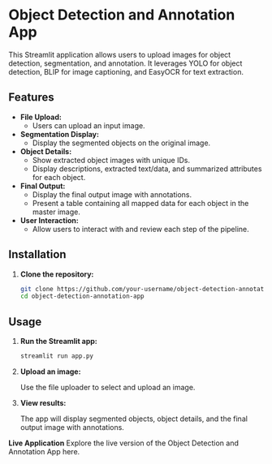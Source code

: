 # Object Detection and Annotation App

This Streamlit application allows users to upload images for object detection, segmentation, and annotation. It leverages YOLO for object detection, BLIP for image captioning, and EasyOCR for text extraction.

## Features

- **File Upload:**
  - Users can upload an input image.
- **Segmentation Display:**
  - Display the segmented objects on the original image.
- **Object Details:**
  - Show extracted object images with unique IDs.
  - Display descriptions, extracted text/data, and summarized attributes for each object.
- **Final Output:**
  - Display the final output image with annotations.
  - Present a table containing all mapped data for each object in the master image.
- **User Interaction:**
  - Allow users to interact with and review each step of the pipeline.

## Installation

1. **Clone the repository:**

   ```bash
   git clone https://github.com/your-username/object-detection-annotation-app.git
   cd object-detection-annotation-app

## Usage

1. **Run the Streamlit app:**

   ```bash
   streamlit run app.py

 2. **Upload an image:**

    Use the file uploader to select and upload an image.

 3. **View results:**

    The app will display segmented objects, object details, and the final output image with annotations.

**Live Application**
 Explore the live version of the Object Detection and Annotation App here.


